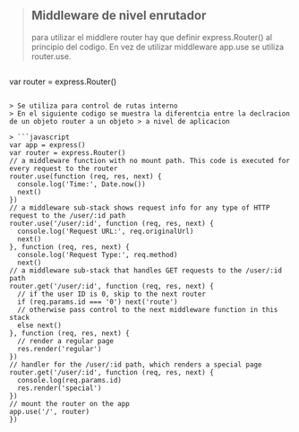 > ## Middleware de nivel enrutador
> para utilizar el middlere router hay que definir express.Router() al principio del codigo.
> En vez de utilizar middleware app.use se utiliza router.use.

> ```javascript
var router = express.Router()
```

> Se utiliza para control de rutas interno
> En el siguiente codigo se muestra la diferentcia entre la declracion de un objeto router a un objeto > a nivel de aplicacion

> ```javascript
var app = express()
var router = express.Router()
// a middleware function with no mount path. This code is executed for every request to the router
router.use(function (req, res, next) {
  console.log('Time:', Date.now())
  next()
})
// a middleware sub-stack shows request info for any type of HTTP request to the /user/:id path
router.use('/user/:id', function (req, res, next) {
  console.log('Request URL:', req.originalUrl)
  next()
}, function (req, res, next) {
  console.log('Request Type:', req.method)
  next()
// a middleware sub-stack that handles GET requests to the /user/:id path
router.get('/user/:id', function (req, res, next) {
  // if the user ID is 0, skip to the next router
  if (req.params.id === '0') next('route')
  // otherwise pass control to the next middleware function in this stack
  else next()
}, function (req, res, next) {
  // render a regular page
  res.render('regular')
})
// handler for the /user/:id path, which renders a special page
router.get('/user/:id', function (req, res, next) {
  console.log(req.params.id)
  res.render('special')
})
// mount the router on the app
app.use('/', router) 
})
```

